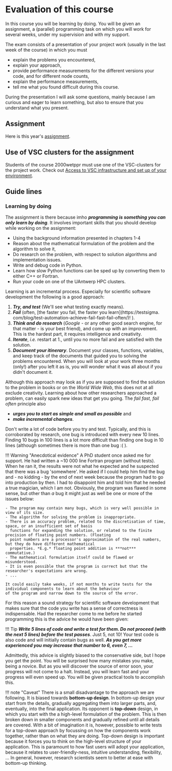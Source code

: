 # Evaluation of this course

In this course you will be learning by doing. You will be given an assignment, a (parallel) 
programming task on which you will work for several weeks, under my supervision and with my support. 

The exam consists of a presentation of your project work (usually in the last week of the course) in which you must

- explain the problems you encountered,
- explain your approach,
- provide performance measurements for the different versions your code, and for different node counts,
- explain the performance measurements,
- tell me what you found difficult during this course.

During the presentation I will ask some questions, mainly because I am curious and eager to learn something, but also 
to ensure that you understand what you present.

## Assignment

Here is this year's [assignment](assignment-2022-23.md).

## Use of VSC clusters for the assignment

Students of the course 2000wetppr must use one of the VSC-clusters for the project work. Check out [Access to VSC 
infrastructure and set up of your environment](vsc-infrastructure.md). 

## Guide lines

### Learning by doing

The assignment is there because imho ***programming is something you can only learn by doing***. It involves 
important skills that you should develop while working on the assignment:

- Using the background information presented in chapters 1-4
- Reason about the mathematical formulation of the problem and the algorithm to solve it,
- Do research on the problem, with respect to solution algorithms and implementation issues.
- Write and debug code in Python. 
- Learn how slow Python functions can be sped up by converting them to either C++ or Fortran. 
- Run your code on one of the UAntwerp HPC clusters.

Learning is an incremental process. Especially for scientific software development the following is a good approach:

1. ***Try, and test*** (We'll see what testing exactly means). 
2. ***Fail*** (often, [the faster you fail, the faster you learn](https://testsigma.
   com/blog/test-automation-achieve-fail-fast-fail-often/)! ).   
3. ***Think and do research*** (*Google* - or any other good search engine, for that matter - is your best friend), and 
   come up with an improvement. This is the hardest part, it requires intelligence and creativity.
4. ***Iterate***, *i.e.* restart at 1., until you no more fail and are satisfied with the solution.
5. ***Document your itinerary***. Document your classes, functions, variables, and keep track of the documents 
   that guided you to solving the problems encountered. When you will look at your work three months (only!) after 
   you left it as is, you will wonder what it was all about if you didn't document it. 

Although this approach may look as if you are supposed to find the solution to the problem in books or on the *World 
Wide Web*, this does not at all exclude creativity. Learning about how other researchers approached a problem, can 
easily spark new ideas that get you going. The *fail fast, fail often* principle also 
 
- ***urges you to start as simple and small as possible*** and 
- ***make incremental changes***. 

Don't write a lot of code before you try and test. Typically, and this is corroborated by research, one bug is
introduced with every new 10 lines. Finding 10 bugs in 100 lines is a lot more difficult than finding one bug in 10 
lines (although sometimes there is more than one bug :( ). 

!!! Warning "Anecdotical evidence"
    A PhD student once asked me for support. He had written a ~10 000 line Fortran program
    (without tests). When he ran it, the results were not what he expected and he suspected that there was a bug 
    'somewhere'. He asked if I could help him find the bug and - no kidding - by the end of next week because the 
    program had to go into production by then. I had to disappoint him and told him that he needed a true magician, 
    which I am not. Obviously, the program was flawed in some sense, but other than _a_ bug it might just as well be 
    one or more of the issues below:

    - The program may contain many bugs, which is very well possible in view of its size.
    - The algorithm for solving the problem is inappropriate.
    - There is an accuracy problem, related to the discretisation of time, space, or an insufficient set of basis 
      functions for expanding the solution, or related to the finite precision of floating point numbers. (Floating 
      point numbers are a processor's approximation of the real numbers, but they do have different mathematical 
      properties. *E.g.* floating point addition is ***not*** commutative.)
    - The mathematical formulation itself could be flawed or misunderstood.
    - It is even possible that the program is correct but that the researcher's expectations are wrong. 
    - ...

    It could easily take weeks, if not months to write tests for the individual components to learn about the behaviour 
    of the program and narrow down to the source of the error. 

For this reason a sound strategy for scientific software development that makes sure that the code you write has a 
sense of correctness is indispensable. Had the researcher come to me before he started programming this is the 
advice he would have been given: 

!!! Tip
    ***Write 5 lines of code and write a test for them. Do not proceed (with the 
    next 5 lines) before the test passes***. Just 5, not 10! Your test code is also code and will initially contain 
    bugs as well. ***As you get more experienced you may increase that number to 6, even 7, ...***

Admittedly, this advice is slightly biased to the conservative side, but I hope you get the point. You will be 
surprised how many mistakes you make, being a novice. But as you will discover the source of error soon, your 
progress will not come to a halt. Instead, you will learn fast and your progress will even speed up. You will be given
practical tools to accomplish this. 

!!! note "Caveat"
    There is a small disadvantage to the approach we are following. It is biased towards **bottom-up design**. In 
    bottom-up design your start from the details, gradually aggregating them into larger parts, and, eventually, into 
    the final application. Its opponent is **top-down** design, in which you start with the a high-level formulation 
    of the problem. This is then broken down in smaller components and gradually refined until all details are 
    covered. With a bit of imagination it is, however, possible to write tests for a top-down approach by focussing 
    on how the components work together, rather than on what they are doing. Top-down design is important because it 
    forces you to think on the high-level structure of your application. This is paramount to how fast users will 
    adopt your application, because it relates to user-friendly-ness, intuitive understanding, flexibility, ... 
    In general, however, research scientists seem to better at ease with bottom-up thinking.  